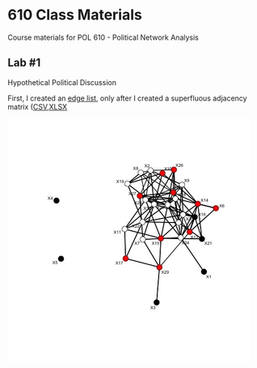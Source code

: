 # 610 Class Materials
Course materials for POL 610 - Political Network Analysis

## Lab #1
Hypothetical Political Discussion

First, I created an [edge list](../blob/master/edgelist_pol.csv), only after I created a superfluous adjacency matrix ([CSV](../blob/master/politicalnetworkmatrix.csv),[XLSX](../blob/master/politicalnetworkmatrix.xlsx)

![Node colors: White denotes liberals, black denotes moderates, and red denotes conservatives.](/pol_net.jpeg)